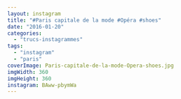 ```yaml
---
layout: instagram
title: "#Paris capitale de la mode #Opéra #shoes"
date: "2016-01-20"
categories: 
  - "trucs-instagrammes"
tags: 
  - "instagram"
  - "paris"
coverImage: Paris-capitale-de-la-mode-Opera-shoes.jpg
imgWidth: 360
imgHeight: 360
instagram: BAww-pbymWa
---
```

